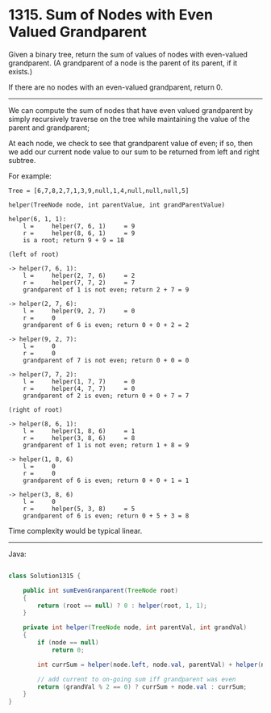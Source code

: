 # 1315. Sum of Nodes with Even Valued Grandparent

Given a binary tree, return the sum of values of nodes with even-valued
grandparent.  (A grandparent of a node is the parent of its parent, if it
exists.)

If there are no nodes with an even-valued grandparent, return 0.

---

We can compute the sum of nodes that have even valued grandparent by simply
recursively traverse on the tree while maintaining the value of the parent and
grandparent;

At each node, we check to see that grandparent value of even; if so, then we
add our current node value to our sum to be returned from left and right
subtree.

For example:

```
Tree = [6,7,8,2,7,1,3,9,null,1,4,null,null,null,5]

helper(TreeNode node, int parentValue, int grandParentValue)

helper(6, 1, 1):
    l =     helper(7, 6, 1)     = 9
    r =     helper(8, 6, 1)     = 9
    is a root; return 9 + 9 = 18

(left of root)

-> helper(7, 6, 1):
    l =     helper(2, 7, 6)     = 2
    r =     helper(7, 7, 2)     = 7
    grandparent of 1 is not even; return 2 + 7 = 9

-> helper(2, 7, 6):
    l =     helper(9, 2, 7)     = 0
    r =     0
    grandparent of 6 is even; return 0 + 0 + 2 = 2

-> helper(9, 2, 7):
    l =     0
    r =     0
    grandparent of 7 is not even; return 0 + 0 = 0

-> helper(7, 7, 2):
    l =     helper(1, 7, 7)     = 0
    r =     helper(4, 7, 7)     = 0
    grandparent of 2 is even; return 0 + 0 + 7 = 7

(right of root)

-> helper(8, 6, 1):
    l =     helper(1, 8, 6)     = 1
    r =     helper(3, 8, 6)     = 8
    grandparent of 1 is not even; return 1 + 8 = 9

-> helper(1, 8, 6)
    l =     0
    r =     0
    grandparent of 6 is even; return 0 + 0 + 1 = 1

-> helper(3, 8, 6)
    l =     0
    r =     helper(5, 3, 8)     = 5
    grandparent of 6 is even; return 0 + 5 + 3 = 8

```

Time complexity would be typical linear.

---

Java:

```java

class Solution1315 {

    public int sumEvenGranparent(TreeNode root)
    {
        return (root == null) ? 0 : helper(root, 1, 1);
    }

    private int helper(TreeNode node, int parentVal, int grandVal)
    {
        if (node == null)
            return 0;

        int currSum = helper(node.left, node.val, parentVal) + helper(node.right, node.val, parentVal);

        // add current to on-going sum iff grandparent was even
        return (grandVal % 2 == 0) ? currSum + node.val : currSum;
    }
}

```
